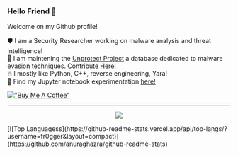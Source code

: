 ### Hello Friend 👋

Welcome on my Github profile! 

 🛡️  I am a Security Researcher working on malware analysis and threat intelligence! <br />
 👾  I am maintening the [Unprotect Project](https://unprotect.it/) a database dedicated to malware evasion techniques. [Contribute Here!](https://github.com/fr0gger/Unprotect_Submission)<br />
 🔥  I mostly like Python, C++, reverse engineering, Yara!<br />
 🧪  Find my Jupyter notebook experimentation [here!](https://fr0gger.github.io/jupyter-collection/)
 
 [!["Buy Me A Coffee"](https://www.buymeacoffee.com/assets/img/custom_images/orange_img.png)](https://www.buymeacoffee.com/SecurityBreak)
 
---

<p align="center">
  <img src="https://github-readme-stats.vercel.app/api?username=fr0gger&show_icons=true&theme=tokyonight"/>
</p>
[![Top Languagess](https://github-readme-stats.vercel.app/api/top-langs/?username=fr0gger&layout=compact)](https://github.com/anuraghazra/github-readme-stats)
